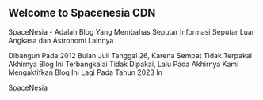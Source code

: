 ## Welcome to Spacenesia CDN

SpaceNesia - Adalah Blog Yang Membahas Seputar Informasi Seputar Luar Angkasa dan Astronomi Lainnya

Dibangun Pada 2012 Bulan Juli Tanggal 26, Karena Sempat Tidak Terpakai Akhirnya Blog Ini Terbangkalai Tidak Dipakai, Lalu Pada Akhirnya Kami Mengaktifkan Blog Ini Lagi Pada Tahun 2023 In

[SpaceNesia](https://www.spacenesia.com)
